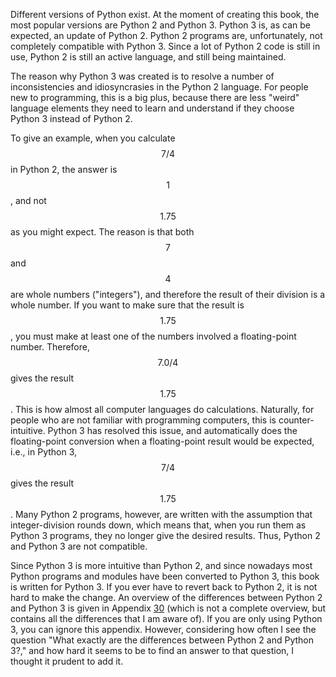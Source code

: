 Different versions of Python exist. At the moment of creating this book,
the most popular versions are Python 2 and Python 3. Python 3 is, as can
be expected, an update of Python 2. Python 2 programs are,
unfortunately, not completely compatible with Python 3. Since a lot of
Python 2 code is still in use, Python 2 is still an active language, and
still being maintained.

The reason why Python 3 was created is to resolve a number of
inconsistencies and idiosyncrasies in the Python 2 language. For people
new to programming, this is a big plus, because there are less "weird"
language elements they need to learn and understand if they choose
Python 3 instead of Python 2.

To give an example, when you calculate $$7/4$$ in Python 2, the answer is
$$1$$, and not $$1.75$$ as you might expect. The reason is that both $$7$$ and
$$4$$ are whole numbers ("integers"), and therefore the result of their
division is a whole number. If you want to make sure that the result is
$$1.75$$, you must make at least one of the numbers involved a
floating-point number. Therefore, $$7.0/4$$ gives the result $$1.75$$. This
is how almost all computer languages do calculations. Naturally, for
people who are not familiar with programming computers, this is
counter-intuitive. Python 3 has resolved this issue, and automatically
does the floating-point conversion when a floating-point result would be
expected, i.e., in Python 3, $$7/4$$ gives the result $$1.75$$. Many Python
2 programs, however, are written with the assumption that
integer-division rounds down, which means that, when you run them as
Python 3 programs, they no longer give the desired results. Thus, Python
2 and Python 3 are not compatible.

Since Python 3 is more intuitive than Python 2, and since nowadays most
Python programs and modules have been converted to Python 3, this book
is written for Python 3. If you ever have to revert back to Python 2, it
is not hard to make the change. An overview of the differences between
Python 2 and Python 3 is given in Appendix
<a href="#ch:python2" data-reference-type="ref" data-reference="ch:python2">30</a>
(which is not a complete overview, but contains all the differences that
I am aware of). If you are only using Python 3, you can ignore this
appendix. However, considering how often I see the question "What
exactly are the differences between Python 2 and Python 3?," and how
hard it seems to be to find an answer to that question, I thought it
prudent to add it.

